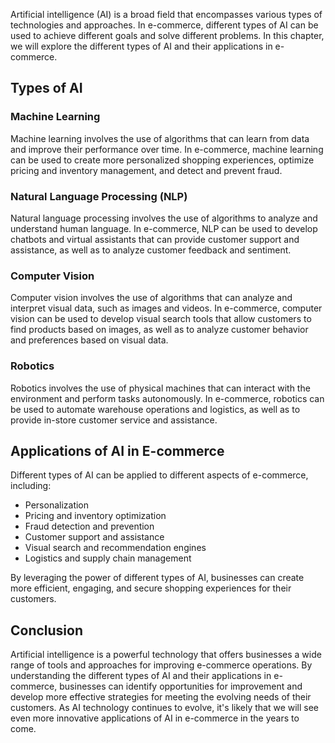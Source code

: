 
Artificial intelligence (AI) is a broad field that encompasses various types of technologies and approaches. In e-commerce, different types of AI can be used to achieve different goals and solve different problems. In this chapter, we will explore the different types of AI and their applications in e-commerce.

Types of AI
-----------

### Machine Learning

Machine learning involves the use of algorithms that can learn from data and improve their performance over time. In e-commerce, machine learning can be used to create more personalized shopping experiences, optimize pricing and inventory management, and detect and prevent fraud.

### Natural Language Processing (NLP)

Natural language processing involves the use of algorithms to analyze and understand human language. In e-commerce, NLP can be used to develop chatbots and virtual assistants that can provide customer support and assistance, as well as to analyze customer feedback and sentiment.

### Computer Vision

Computer vision involves the use of algorithms that can analyze and interpret visual data, such as images and videos. In e-commerce, computer vision can be used to develop visual search tools that allow customers to find products based on images, as well as to analyze customer behavior and preferences based on visual data.

### Robotics

Robotics involves the use of physical machines that can interact with the environment and perform tasks autonomously. In e-commerce, robotics can be used to automate warehouse operations and logistics, as well as to provide in-store customer service and assistance.

Applications of AI in E-commerce
--------------------------------

Different types of AI can be applied to different aspects of e-commerce, including:

* Personalization
* Pricing and inventory optimization
* Fraud detection and prevention
* Customer support and assistance
* Visual search and recommendation engines
* Logistics and supply chain management

By leveraging the power of different types of AI, businesses can create more efficient, engaging, and secure shopping experiences for their customers.

Conclusion
----------

Artificial intelligence is a powerful technology that offers businesses a wide range of tools and approaches for improving e-commerce operations. By understanding the different types of AI and their applications in e-commerce, businesses can identify opportunities for improvement and develop more effective strategies for meeting the evolving needs of their customers. As AI technology continues to evolve, it's likely that we will see even more innovative applications of AI in e-commerce in the years to come.
